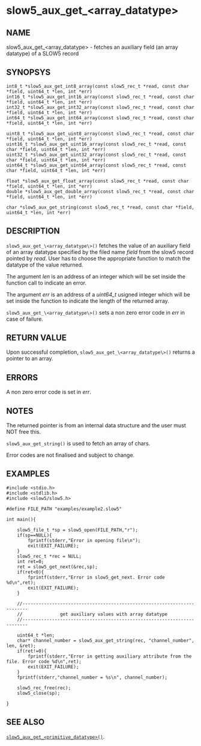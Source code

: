 # slow5_aux_get_\<array_datatype\>

## NAME

slow5_aux_get_\<array_datatype\> - fetches an auxiliary field (an array datatype) of a SLOW5 record

## SYNOPSYS

```
int8_t *slow5_aux_get_int8_array(const slow5_rec_t *read, const char *field, uint64_t *len, int *err)
int16_t *slow5_aux_get_int16_array(const slow5_rec_t *read, const char *field, uint64_t *len, int *err)
int32_t *slow5_aux_get_int32_array(const slow5_rec_t *read, const char *field, uint64_t *len, int *err)
int64_t *slow5_aux_get_int64_array(const slow5_rec_t *read, const char *field, uint64_t *len, int *err)

uint8_t *slow5_aux_get_uint8_array(const slow5_rec_t *read, const char *field, uint64_t *len, int *err)
uint16_t *slow5_aux_get_uint16_array(const slow5_rec_t *read, const char *field, uint64_t *len, int *err)
uint32_t *slow5_aux_get_uint32_array(const slow5_rec_t *read, const char *field, uint64_t *len, int *err)
uint64_t *slow5_aux_get_uint64_array(const slow5_rec_t *read, const char *field, uint64_t *len, int *err)

float *slow5_aux_get_float_array(const slow5_rec_t *read, const char *field, uint64_t *len, int *err)
double *slow5_aux_get_double_array(const slow5_rec_t *read, const char *field, uint64_t *len, int *err)

char *slow5_aux_get_string(const slow5_rec_t *read, const char *field, uint64_t *len, int *err)
```


## DESCRIPTION
`slow5_aux_get_\<array_datatype\>()` fetches the value of an auxiliary field of an array datatype specified by the filed name *field* from the slow5 record pointed by *read*. User has to choose the appropriate function to match the datatype of the value returned.

The argument *len* is an address of an integer which will be set inside the function call to indicate an error.

The argument *err* is an address of a *uint64_t* usigned integer which will be set inside the function to indicate the length of the returned array.

`slow5_aux_get_\<array_datatype\>()` sets a non zero error code in *err* in case of failure.

## RETURN VALUE

Upon successful completion, `slow5_aux_get_\<array_datatype\>()` returns a pointer to an array.

## ERRORS
A non zero error code is set in *err*.

## NOTES

The returned pointer is from an internal data structure and the user must NOT free this.

`slow5_aux_get_string()` is used to fetch an array of chars.

Error codes are not finalised and subject to change.


## EXAMPLES
```
#include <stdio.h>
#include <stdlib.h>
#include <slow5/slow5.h>

#define FILE_PATH "examples/example2.slow5"

int main(){

    slow5_file_t *sp = slow5_open(FILE_PATH,"r");
    if(sp==NULL){
        fprintf(stderr,"Error in opening file\n");
        exit(EXIT_FAILURE);
    }
    slow5_rec_t *rec = NULL;
    int ret=0;
    ret = slow5_get_next(&rec,sp);
    if(ret<0){
        fprintf(stderr,"Error in slow5_get_next. Error code %d\n",ret);
        exit(EXIT_FAILURE);
    }
    
    //------------------------------------------------------------------------
    //              get auxiliary values with array datatype
    //------------------------------------------------------------------------

    uint64_t *len;
    char* channel_number = slow5_aux_get_string(rec, "channel_number", len, &ret);
    if(ret!=0){
        fprintf(stderr,"Error in getting auxiliary attribute from the file. Error code %d\n",ret);
        exit(EXIT_FAILURE);
    }
    fprintf(stderr,"channel_number = %s\n", channel_number);

    slow5_rec_free(rec);
    slow5_close(sp);

}
```

## SEE ALSO
[`slow5_aux_get_<primitive_datatype>()`](slow5_aux_get.md).
